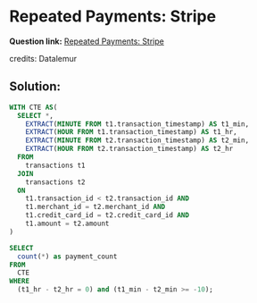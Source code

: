 # Repeated Payments: Stripe

**Question link:** [Repeated Payments: Stripe](https://datalemur.com/questions/repeated-payments)

credits: Datalemur

## Solution:
```sql
WITH CTE AS(
  SELECT *,
    EXTRACT(MINUTE FROM t1.transaction_timestamp) AS t1_min,
    EXTRACT(HOUR FROM t1.transaction_timestamp) AS t1_hr,
    EXTRACT(MINUTE FROM t2.transaction_timestamp) AS t2_min,
    EXTRACT(HOUR FROM t2.transaction_timestamp) AS t2_hr
  FROM
    transactions t1
  JOIN
    transactions t2
  ON
    t1.transaction_id < t2.transaction_id AND
    t1.merchant_id = t2.merchant_id AND
    t1.credit_card_id = t2.credit_card_id AND
    t1.amount = t2.amount
)

SELECT
  count(*) as payment_count
FROM
  CTE
WHERE
  (t1_hr - t2_hr = 0) and (t1_min - t2_min >= -10);
```